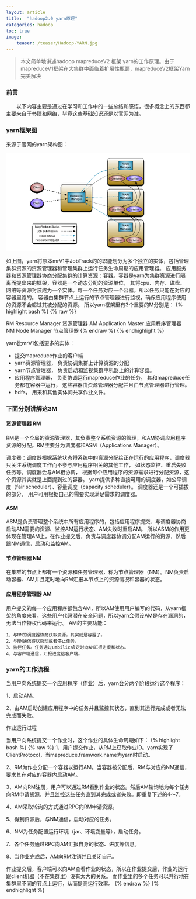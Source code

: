 ```yaml
---
layout: article
title:  "hadoop2.0 yarn原理"
categories: hadoop
toc: true
image:
    teaser: /teaser/Hadoop-YARN.jpg
---
```


> 本文简单地讲述hadoop mapreduceV2 框架 yarn的工作原理。由于mapreduceV1框架在大集群中面临着扩展性瓶颈，mapreduceV2框架Yarn完美解决

### 前言
&emsp;&emsp;以下内容主要是通过在学习和工作中的一些总结和感悟，很多概念上的东西都主要来自于书籍和网络，毕竟这些基础知识还是以官网为准。
### yarn框架图

来源于官网的yarn架构图：

![YARN架构图](/images/hadoop/YARN/yarn_Architecture.png)

如上图，yarn将原本mrV1中JobTrack的的职能划分为多个独立的实体，包括管理集群资源的资源管理器和管理集群上运行任务生命周期的应用管理器。 应用服务器和资源管理器协商分配集群的计算资源：容器。容器是yarn为集群资源进行隔离而提出来的框架，容器是一个动态分配的资源单位， 其将cpu、内存、磁盘、网络等资源封装成为一个实体。每一个任务对应一个容器，所以任务只能在对应的容器里跑的。 容器由集群节点上运行的节点管理器进行监视，确保应用程序使用的资源不会超过其被分配的资源。 所以yarn框架里有3个重要的M分别是：
{% highlight bash %}
{% raw %}

RM      Resource Manager        资源管理器
AM      Application Master      应用程序管理器
NM      Node Manager            节点管理器
{% endraw %}
{% endhighlight %}

yarn比mrV1包括更多的实体：
*   提交mapreduce作业的客户端
*   yarn资源管理器， 负责协调集群上计算资源的分配
*   yarn节点管理器， 负责启动和监视集群中机器上的计算容器。
*   应用程序管理器， 负责协调运行mapreduce作业的任务， 其和mapreduce任务都在容器中运行， 这些容器由资源管理器分配并且由节点管理器进行管理。
*   hdfs， 用来和其他实体间共享作业文件。

### 下面分别讲解这3M

#### 资源管理器 RM

RM是一个全局的资源管理器，其负责整个系统资源的管理，和AM协调应用程序资源的分配。RM主要分为调度器和ASM（Applications Manager）。

调度器：调度器根据系统状态将系统中的资源分配给正在运行的应用程序，调度器只关注系统调度工作而不参与应用程序相关的其他工作， 如状态监控、重启失败任务等。调度器会与AM相协调， 根据每个应用程序的资源需求进行分配资源，这个资源其实就是上面提到过的容器。 yarn提供多种直接可用的调度器，如公平调度（fair scheduler）、容量调度（capacity scheduler）。 调度器还是一个可插拔的部分， 用户可用根据自己的需要实现满足需求的调度器。

#### ASM

ASM是负责管理整个系统中所有应用程序的，包括应用程序提交、与调度器协商启动AM需要的资源、监控AM运行状态、AM失败时重启AM。 所以ASM的作用更体现在管理AM上，在作业提交后，负责与调度器协调分配AM运行的资源，然后跟NM通信，启动和监控AM。

#### 节点管理器 NM

在集群的节点上都有一个资源和任务管理器，称为节点管理器（NM）。NM负责启动容器、AM并且定时地向RM汇报本节点上的资源情况和容器的状态。

#### 应用程序管理器 AM

用户提交的每一个应用程序都包含AM，所以AM使用用户编写的代码，从yarn框架的角度来看，这些用户代码潜在安全问题，所以yarn会假设AM是存在漏洞的， 无法当作特权代码来运行。 AM的主要功能：
```
1、与RM的调度器协商获取资源，其实就是容器了。
2、与NM通信得以启动或者停止任务。
3、监控任务。任务通过umbilical定时向AM汇报进度和状态。
4、与客户端通信，汇报进度给客户端。
```
### yarn的工作流程

当用户向系统提交一个应用程序（作业）后，yarn会分两个阶段运行这个程序：

1、启动AM。

2、由AM启动创建应用程序中的任务并且监控其状态，直到其运行完成或者无法完成而失败。

作业运行过程

当用户向系统提交一个作业时，这个作业的具体生命周期如下：
{% highlight bash %}
{% raw %}
1、用户提交作业，从RM上获取作业ID。yarn实现了ClientProtocol，当mapreduce.framwork.name为yarn时启动。

2、RM为作业分配一个容器以运行AM。当容器被分配后，RM与对应的NM通信， 要求其在对应的容器内启动AM。

3、AM向RM注册，用户可以通过RM看到作业的状态。然后AM轮询地为每个任务向RM申请资源，并且监控这些任务直到其完成或者失败。即重复下述的4～7。

4、AM采取轮询的方式通过RPC向RM申请资源。

5、得到资源后，与NM通信，启动对应的任务。

6、NM为任务配置运行环境（jar、环境变量等），启动任务。

7、各个任务通过RPC向AM汇报自身的状态、进度等信息。

8、当作业完成后，AM向RM注销并且关闭自己。

作业提交后，客户端可以向AM查看作业的状态，所以在作业提交后，作业的运行跟client机器（不在集群里）没有太大的关系。 而作业里的多个任务可以并行地在集群里不同的节点上运行，从而提高运行效率。
{% endraw %}
{% endhighlight %}